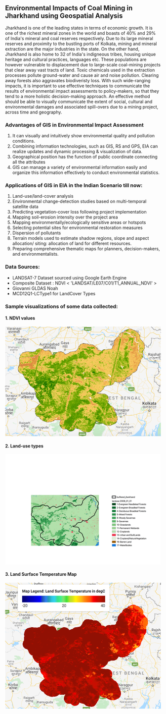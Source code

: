 ## Environmental Impacts of Coal Mining in Jharkhand using Geospatial Analysis

Jharkhand is one of the leading states in terms of economic growth. It is one of the richest mineral zones in the world and boasts of 40% and 29% of India's mineral and coal reserves respectively. Due to its large mineral reserves and proximity to the bustling ports of Kolkata, mining and mineral extraction are the major industries in the state. On the other hand, Jharkhand is also home to 32 of India's indigneous tribes, housing unique heritage and cultural practices, languages etc. These populations are however vulnerable to displacement due to large-scale coal-mining projects that clear away vast tracts of land. Toxic chemicals used in the extraction processes pollute ground-water and cause air and noise pollution. Clearing away forests also aggravates biodiveristy loss. With such wide-ranging impacts, it is important to use effective techniques to communicate the results of environmental impact assessments to policy-makers, so that they tend to a more holistic decision-making approach. An effective method should be able to visually communicate the extent of social, cultural and environmental damages and associated spill-overs due to a mining project, across time and geography. 

### Advantages of GIS in Environmental Impact Assessment 

1. It can visually and intuitively show environmental quality and pollution conditions. 
2. Combining information technologies, such as GIS, RS and GPS, EIA can realize updates and dynamic processing & visualization of data. 
3. Geographical position has the function of public coordinate connecting all the attributes
4. GIS can manage a variety of environmental information easily and organize this information effectively to conduct environmental statistics.


### Applications of GIS in EIA in the Indian Scenario till now: 

1. Land-use/land-cover analysis 
2. Environmental change-detection studies based on multi-temporal satellite data 
3. Predicting vegetation-cover loss following project implementation 
4. Mapping soil-erosion intensity over the project area
5. Mapping environmentally/ecologically sensitive areas or hotspots
6. Selecting potential sites for environmental restoration measures
7. Dispersion of pollutants
8. Terrain models used to estimate shadow regions, slope and aspect allocation/ siting: allocation of land for different resources. 
9. Preparing comprehensive thematic maps for planners, decision-makers, and environmentalists.

### Data Sources: 

* LANDSAT-7 Dataset sourced using Google Earth Engine 
* Composite Dataset : NDVI < 'LANDSAT/LE07/C01/T1_ANNUAL_NDVI' >
* Giovanni GLDAS Noah
* MCD12Q1-LCType1 for LandCover Types 

### Sample visualizations of some data collected: 

#### 1. NDVI values 
![Image1](/Images/ndvi_with_buffer.png "NDVI values with a buffer of 20km around Jharkhand's State Boundary")

#### 2. Land-use types 
![Image2](/Images/jharkhand2008_landuse.png "LandUse Types Jharkhand 2008")

#### 3. Land Surface Temperature Map
![Image3](/Images/LST_map_2008_2018_MYD11A1.png "Land Surface Temperature Map from 2008 to 2018")

